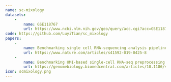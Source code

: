 ```yaml
---
name: sc-mixology 
datasets:
    -
        name: GSE118767
        url: https://www.ncbi.nlm.nih.gov/geo/query/acc.cgi?acc=GSE118767
code: https://github.com/LuyiTian/sc_mixology
papers:
    - 
        name: Benchmarking single cell RNA-sequencing analysis pipelines using mixture control experiments
        url: https://www.nature.com/articles/s41592-019-0425-8
    - 
        name: Benchmarking UMI-based single-cell RNA-seq preprocessing workflows
        url: https://genomebiology.biomedcentral.com/articles/10.1186/s13059-021-02552-3
icon: scmixology.png
---
```

